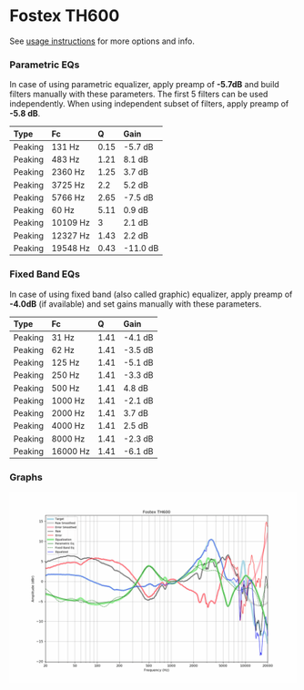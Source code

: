 # Fostex TH600
See [usage instructions](https://github.com/jaakkopasanen/AutoEq#usage) for more options and info.

### Parametric EQs
In case of using parametric equalizer, apply preamp of **-5.7dB** and build filters manually
with these parameters. The first 5 filters can be used independently.
When using independent subset of filters, apply preamp of **-5.8 dB**.

| Type    | Fc       |    Q | Gain     |
|:--------|:---------|:-----|:---------|
| Peaking | 131 Hz   | 0.15 | -5.7 dB  |
| Peaking | 483 Hz   | 1.21 | 8.1 dB   |
| Peaking | 2360 Hz  | 1.25 | 3.7 dB   |
| Peaking | 3725 Hz  | 2.2  | 5.2 dB   |
| Peaking | 5766 Hz  | 2.65 | -7.5 dB  |
| Peaking | 60 Hz    | 5.11 | 0.9 dB   |
| Peaking | 10109 Hz | 3    | 2.1 dB   |
| Peaking | 12327 Hz | 1.43 | 2.2 dB   |
| Peaking | 19548 Hz | 0.43 | -11.0 dB |

### Fixed Band EQs
In case of using fixed band (also called graphic) equalizer, apply preamp of **-4.0dB**
(if available) and set gains manually with these parameters.

| Type    | Fc       |    Q | Gain    |
|:--------|:---------|:-----|:--------|
| Peaking | 31 Hz    | 1.41 | -4.1 dB |
| Peaking | 62 Hz    | 1.41 | -3.5 dB |
| Peaking | 125 Hz   | 1.41 | -5.1 dB |
| Peaking | 250 Hz   | 1.41 | -3.3 dB |
| Peaking | 500 Hz   | 1.41 | 4.8 dB  |
| Peaking | 1000 Hz  | 1.41 | -2.1 dB |
| Peaking | 2000 Hz  | 1.41 | 3.7 dB  |
| Peaking | 4000 Hz  | 1.41 | 2.5 dB  |
| Peaking | 8000 Hz  | 1.41 | -2.3 dB |
| Peaking | 16000 Hz | 1.41 | -6.1 dB |

### Graphs
![](./Fostex%20TH600.png)